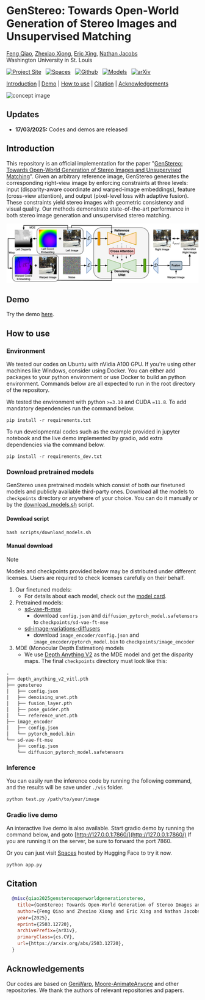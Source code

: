 # GenStereo: Towards Open-World Generation of Stereo Images and Unsupervised Matching


<div class="is-size-5 publication-authors">
  <span class="author-block">
    <a href="https://qjizhi.github.io/" target="_blank">Feng Qiao</a>,
  </span>
  <span class="author-block">
    <a href="https://steven-xiong.github.io/" target="_blank">Zhexiao Xiong</a>,
  </span>
  <span class="author-block">
    <a href="https://ericx003.github.io/" target="_blank">Eric Xing</a>,
  </span>
  <span class="author-block">
    <a href="https://jacobsn.github.io/" target="_blank">Nathan Jacobs</a>
  </span>
</div>
<div class="is-size-5 publication-authors">
  <span class="author-block">Washington University in St. Louis</span>
</div>


[![Project Site](https://img.shields.io/badge/Project-Web-green)](https://qjizhi.github.io/genstereo) &nbsp;
[![Spaces](https://img.shields.io/badge/Spaces-Demo-yellow?logo=huggingface)](https://huggingface.co/spaces/FQiao/GenStereo) &nbsp;
[![Github](https://img.shields.io/badge/Github-Repo-orange?logo=github)](https://github.com/Qjizhi/GenStereo) &nbsp;
[![Models](https://img.shields.io/badge/Models-checkpoints-blue?logo=huggingface)](https://huggingface.co/FQiao/GenStereo/tree/main) &nbsp;
[![arXiv](https://img.shields.io/badge/arXiv-2503.12720-red?logo=arxiv)](https://arxiv.org/abs/2503.12720)

[Introduction](#introduction)
| [Demo](#demo)
| [How to use](#how-to-use)
| [Citation](#citation)
| [Acknowledgements](#acknowledgements)

![concept image](./images/teaser_coco.jpg)

## Updates

- **17/03/2025:** Codes and demos are released

## Introduction

This repository is an official implementation for the paper "[GenStereo:  Towards Open-World Generation of Stereo Images and Unsupervised Matching](https://qjizhi.github.io/genstereo/)". Given an arbitrary reference image, GenStereo generates the corresponding right-view image by enforcing constraints at three levels: input (disparity-aware coordinate and warped-image embeddings), feature (cross-view attention), and output (pixel-level loss with adaptive fusion). These constraints yield stereo images with geometric consistency and visual quality. Our methods demonstrate state-of-the-art performance in both stereo image generation and unsupervised stereo matching.

![Framework](./images/framework.jpg)

## Demo

Try the demo [here](https://huggingface.co/spaces/FQiao/GenStereo).

## How to use

### Environment

We tested our codes on Ubuntu with nVidia A100 GPU. If you're using other machines like Windows, consider using Docker. You can either add packages to your python environment or use Docker to build an python environment. Commands below are all expected to run in the root directory of the repository.

We tested the environment with python `>=3.10` and CUDA `=11.8`. To add mandatory dependencies run the command below.

``` shell
pip install -r requirements.txt
```

To run developmental codes such as the example provided in jupyter notebook and the live demo implemented by gradio, add extra dependencies via the command below.

``` shell
pip install -r requirements_dev.txt
```

### Download pretrained models

GenStereo uses pretrained models which consist of both our finetuned models and publicly available third-party ones. Download all the models to `checkpoints` directory or anywhere of your choice. You can do it manually or by the [download_models.sh](scripts/download_models.sh) script.

#### Download script

``` shell
bash scripts/download_models.sh 
```

#### Manual download

> [!NOTE]
> Models and checkpoints provided below may be distributed under different licenses. Users are required to check licenses carefully on their behalf.

1. Our finetuned models:
    - For details about each model, check out the [model card](https://huggingface.co/FQiao/GenStereo).
2. Pretrained models:
    - [sd-vae-ft-mse](https://huggingface.co/stabilityai/sd-vae-ft-mse)
      - download `config.json` and `diffusion_pytorch_model.safetensors` to `checkpoints/sd-vae-ft-mse`
    - [sd-image-variations-diffusers](https://huggingface.co/lambdalabs/sd-image-variations-diffusers)
      - download `image_encoder/config.json` and `image_encoder/pytorch_model.bin` to `checkpoints/image_encoder`
3. MDE (Monocular Depth Estimation) models
    - We use [Depth Anything V2](https://github.com/DepthAnything/Depth-Anything-V2) as the MDE model and get the disparity maps.
The final `checkpoints` directory must look like this:

```
.
├── depth_anything_v2_vitl.pth
├── genstereo
│   ├── config.json
│   ├── denoising_unet.pth
│   ├── fusion_layer.pth
│   ├── pose_guider.pth
│   └── reference_unet.pth
├── image_encoder
│   ├── config.json
│   └── pytorch_model.bin
└── sd-vae-ft-mse
    ├── config.json
    └── diffusion_pytorch_model.safetensors
```

### Inference
You can easily run the inference code by running the following command, and the results will be save under `./vis` folder.

```bash
python test.py /path/to/your/image
```


### Gradio live demo

An interactive live demo is also available. Start gradio demo by running the command below, and goto [http://127.0.0.1:7860/](http://127.0.0.1:7860/)
If you are running it on the server, be sure to forward the port 7860.

Or you can just visit [Spaces](https://huggingface.co/spaces/FQiao/GenStereo) hosted by Hugging Face to try it now.

```shell
python app.py
```

## Citation

``` bibtex
  @misc{qiao2025genstereoopenworldgenerationstereo,
    title={GenStereo: Towards Open-World Generation of Stereo Images and Unsupervised Matching},
    author={Feng Qiao and Zhexiao Xiong and Eric Xing and Nathan Jacobs},
    year={2025},
    eprint={2503.12720},
    archivePrefix={arXiv},
    primaryClass={cs.CV},
    url={https://arxiv.org/abs/2503.12720},
  }
```

## Acknowledgements

Our codes are based on [GenWarp](https://github.com/sony/genwarp),  [Moore-AnimateAnyone](https://github.com/MooreThreads/Moore-AnimateAnyone) and other repositories. We thank the authors of relevant repositories and papers.
